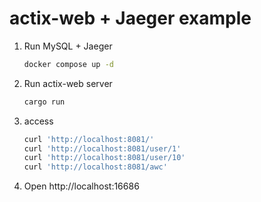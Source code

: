 # actix-web + Jaeger example

1. Run MySQL + Jaeger

    ```sh
    docker compose up -d
    ```
2. Run actix-web server

    ```sh
    cargo run
    ```
3. access

    ```sh
    curl 'http://localhost:8081/'
    curl 'http://localhost:8081/user/1'
    curl 'http://localhost:8081/user/10'
    curl 'http://localhost:8081/awc'
    ```
4. Open http://localhost:16686
